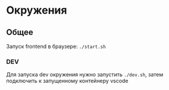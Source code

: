 # Окружения
## Общее
Запуск frontend в браузере: `./start.sh`

### DEV
Для запуска dev окружения нужно запустить `./dev.sh`, затем подключить к запущенному контейнеру vscode